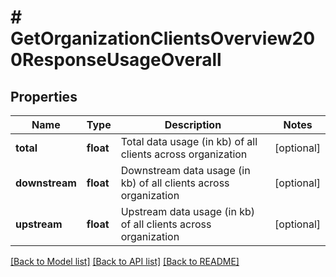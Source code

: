# # GetOrganizationClientsOverview200ResponseUsageOverall

## Properties

Name | Type | Description | Notes
------------ | ------------- | ------------- | -------------
**total** | **float** | Total data usage (in kb) of all clients across organization | [optional]
**downstream** | **float** | Downstream data usage (in kb) of all clients across organization | [optional]
**upstream** | **float** | Upstream data usage (in kb) of all clients across organization | [optional]

[[Back to Model list]](../../README.md#models) [[Back to API list]](../../README.md#endpoints) [[Back to README]](../../README.md)
